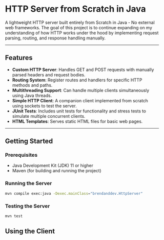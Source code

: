 # HTTP Server from Scratch in Java

A lightweight HTTP server built entirely from Scratch in Java - No external web frameworks. The goal of this project is to continue expanding on my understanding of how HTTP works under the hood by implementing request parsing, routing, and response handling manually.

---

## Features

- **Custom HTTP Server**: Handles GET and POST requests with manually parsed headers and request bodies.
- **Routing System**: Register routes and handlers for specific HTTP methods and paths.
- **Multithreading Support**: Can handle multiple clients simultaneously using Java threads.
- **Simple HTTP Client**: A companion client implemented from scratch using sockets to test the server.
- **JUnit Tests**: Includes unit tests for functionality and stress tests to simulate multiple concurrent clients.
- **HTML Templates**: Serves static HTML files for basic web pages.

---

## Getting Started

### Prerequisites

- Java Development Kit (JDK) 11 or higher
- Maven (for building and running the project)

### Running the Server

```bash
mvn compile exec:java -Dexec.mainClass="brendanddev.HttpServer"
```

### Testing the Server

```bash
mvn test
```

## Using the Client